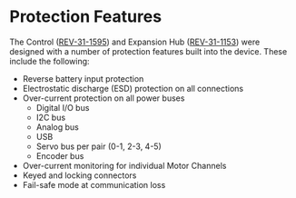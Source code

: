 # Protection Features

The Control ([REV-31-1595](https://www.revrobotics.com/rev-31-1595/)) and Expansion Hub ([REV-31-1153](https://www.revrobotics.com/rev-31-1153/))  were designed with a number of protection features built into the device. These include the following:  &#x20;

* Reverse battery input protection
* Electrostatic discharge (ESD) protection on all connections
* Over-current protection  &#x20;on all power buses
  * Digital I/O bus
  * I2C bus
  * Analog bus
  * USB
  * Servo bus per pair (0-1, 2-3, 4-5)
  * Encoder bus
* Over-current monitoring for individual Motor Channels
* Keyed and locking connectors
* Fail-safe mode at communication loss
